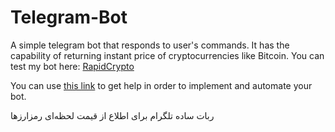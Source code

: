 # Telegram-Bot

A simple telegram bot that responds to user's commands. It has the capability of returning instant price of cryptocurrencies like Bitcoin. 
You can test my bot here: [RapidCrypto](http://t.me/RapidCrypto_Bot)

You can use [this link](https://blog.pythonanywhere.com/148) to get help in order to implement and automate your bot.

ربات ساده تلگرام برای اطلاع از قیمت لحظه‌ای رمزارزها
